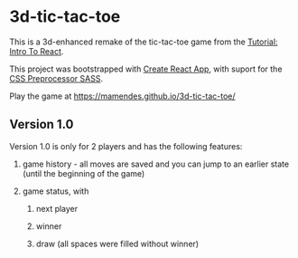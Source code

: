 # 3d-tic-tac-toe

This is a 3d-enhanced remake of the tic-tac-toe game from the [Tutorial: Intro To React](https://facebook.github.io/react/tutorial/tutorial.html).

This project was bootstrapped with [Create React App](https://github.com/facebookincubator/create-react-app), with suport for the
[CSS Preprocessor SASS](https://github.com/facebookincubator/create-react-app/blob/master/packages/react-scripts/template/README.md#adding-a-css-preprocessor-sass-less-etc).

Play the game at https://mamendes.github.io/3d-tic-tac-toe/

## Version 1.0

Version 1.0 is only for 2 players and has the following features:

1. game history - all moves are saved and you can jump  to an earlier state (until the beginning of the game)

1. game status, with

    1. next player

    1. winner

    1. draw (all spaces were filled without winner)
